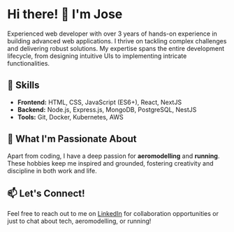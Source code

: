 # Hi there! 👋 I'm Jose

Experienced web developer with over 3 years of hands-on experience in building advanced web applications. I thrive on tackling complex challenges and delivering robust solutions. My expertise spans the entire development lifecycle, from designing intuitive UIs to implementing intricate functionalities.

## 🔧 Skills

- **Frontend:** HTML, CSS, JavaScript (ES6+), React, NextJS
- **Backend:** Node.js, Express.js, MongoDB, PostgreSQL, NestJS
- **Tools:** Git, Docker, Kubernetes, AWS

## 🚀 What I'm Passionate About

Apart from coding, I have a deep passion for **aeromodelling** and **running**. These hobbies keep me inspired and grounded, fostering creativity and discipline in both work and life.

## 📫 Let's Connect!

Feel free to reach out to me on [LinkedIn](https://www.linkedin.com/in/jose-manuel-osorio/) for collaboration opportunities or just to chat about tech, aeromodelling, or running!
